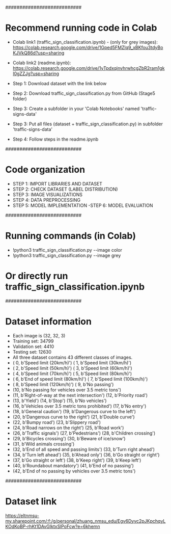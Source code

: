 ###########################
# Recommend running code in Colab
- Colab link1 (traffic_sign_classification.ipynb) - (only for grey images): https://colab.research.google.com/drive/1Gped5FMZlq9_xBKfou3tdyBoKJVkQ86d?usp=sharing
- Colab link2 (readme.ipynb): https://colab.research.google.com/drive/1yTpdxqinvhrwhcgZbR2ram1gkl0gZZJg?usp=sharing

- Step 1: Download dataset with the link below 
- Step 2: Download traffic_sign_classification.py from GitHub (Stage5 folder)
- Step 3: Create a subfolder in your 'Colab Notebooks' named 'traffic-signs-data'
- Step 3: Put all files (dataset + traffic_sign_classification.py) in subfolder 'traffic-signs-data' 
- Step 4: Follow steps in the readme.ipynb


###########################
# Code organization
- STEP 1: IMPORT LIBRARIES AND DATASET
- STEP 2: CHECK DATASET (LABEL DISTRIBUTION)
- STEP 3: IMAGE VISUALIZATIONS
- STEP 4: DATA PREPROCESSING
- STEP 5: MODEL IMPLEMENTATION
 -STEP 6: MODEL EVALUATION

###########################
# Running commands (in Colab)
- !python3 traffic_sign_classification.py --image color
- !python3 traffic_sign_classification.py --image grey

# Or directly run traffic_sign_classification.ipynb

###########################
# Dataset information
- Each image is (32, 32, 3)
- Training set:   34799
- Validation set: 4410
- Testing set:    12630
- All three dataset contains 43 different classes of images.
- ( 0, b'Speed limit (20km/h)') ( 1, b'Speed limit (30km/h)')
- ( 2, b'Speed limit (50km/h)') ( 3, b'Speed limit (60km/h)')
- ( 4, b'Speed limit (70km/h)') ( 5, b'Speed limit (80km/h)')
- ( 6, b'End of speed limit (80km/h)') ( 7, b'Speed limit (100km/h)')
- ( 8, b'Speed limit (120km/h)') ( 9, b'No passing')
- (10, b'No passing for vehicles over 3.5 metric tons')
- (11, b'Right-of-way at the next intersection') (12, b'Priority road')
- (13, b'Yield') (14, b'Stop') (15, b'No vehicles')
- (16, b'Vehicles over 3.5 metric tons prohibited') (17, b'No entry')
- (18, b'General caution') (19, b'Dangerous curve to the left')
- (20, b'Dangerous curve to the right') (21, b'Double curve')
- (22, b'Bumpy road') (23, b'Slippery road')
- (24, b'Road narrows on the right') (25, b'Road work')
- (26, b'Traffic signals') (27, b'Pedestrians') (28, b'Children crossing')
- (29, b'Bicycles crossing') (30, b'Beware of ice/snow')
- (31, b'Wild animals crossing')
- (32, b'End of all speed and passing limits') (33, b'Turn right ahead')
- (34, b'Turn left ahead') (35, b'Ahead only') (36, b'Go straight or right')
- (37, b'Go straight or left') (38, b'Keep right') (39, b'Keep left')
- (40, b'Roundabout mandatory') (41, b'End of no passing')
- (42, b'End of no passing by vehicles over 3.5 metric tons')

###########################
# Dataset link
https://eltnmsu-my.sharepoint.com/:f:/g/personal/zhuang_nmsu_edu/Egv6Dyvc2pJKpchqyLKOdKoBP-rhKt1DAvGIktxSlPoFcw?e=6khemn


